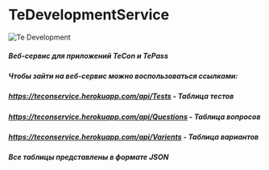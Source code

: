 # TeDevelopmentService
![Te Development](https://user-images.githubusercontent.com/91150975/153025095-3751af52-85af-429e-a0c5-73848b99537f.png)
##### Веб-сервис для приложений TeCon и TePass
##### Чтобы зайти на веб-сервис можно воспользоваться ссылками:
##### https://teconservice.herokuapp.com/api/Tests - Таблица тестов
##### https://teconservice.herokuapp.com/api/Questions - Таблица вопросов
##### https://teconservice.herokuapp.com/api/Varients - Таблица вариантов
##### Все таблицы представлены в формате JSON
